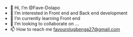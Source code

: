 - 👋 Hi, I’m @Fave-Dolapo
- 👀 I’m interested in Front end and Back end development 
- 🌱 I’m currently learning Front end 
- 💞️ I’m looking to collaborate on ...
- 📫 How to reach me favourolugbenga27@gmail.com

<!---
Fave-Dolapo/Fave-Dolapo is a ✨ special ✨ repository because its `README.md` (this file) appears on your GitHub profile.
You can click the Preview link to take a look at your changes.
--->
